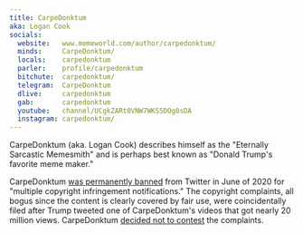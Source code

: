 ```yaml
---
title: CarpeDonktum
aka: Logan Cook
socials:
  website:   www.memeworld.com/author/carpedonktum/
  minds:     CarpeDonktum/
  locals:    carpedonktum
  parler:    profile/carpedonktum
  bitchute:  carpedonktum/
  telegram:  CarpeDonktum
  dlive:     carpedonktum
  gab:       carpedonktum
  youtube:   channel/UCgkZARt0VNW7WKS5DOg8sDA
  instagram: carpedonktum/
---
```


CarpeDonktum (aka. Logan Cook) describes himself as the "Eternally Sarcastic
Memesmith" and is perhaps best known as "Donald Trump's favorite meme maker."

CarpeDonktum [was permanently banned](/events/twitter-bans-carpedonktum/) from
Twitter in June of 2020 for "multiple copyright infringement notifications."
The copyright complaints, all bogus since the content is clearly covered by
fair use, were coincidentally filed after Trump tweeted one of CarpeDonktum's
videos that got nearly 20 million views. CarpeDonktum [decided not to
contest](https://www.minds.com/newsfeed/1122612088517787648) the complaints.
